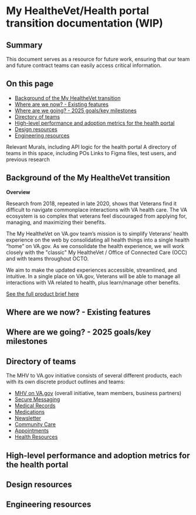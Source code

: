 # My HealtheVet/Health portal transition documentation (WIP) 

## Summary

This document serves as a resource for future work, ensuring that our team and future contract teams can easily access critical information. 

## On this page

* [Background of the My HealtheVet transition](#background)
* [Where are we now? - Existing features](#existingfeatures)
* [Where are we going? - 2025 goals/key milestones](#2025goals)
* [Directory of teams](#directoryofteams)
* [High-level performance and adoption metrics for the health portal](#metrics)
* [Design resources](#design)
* [Engineering resources](#engineering) 


Relevant Murals, including API logic for the health portal
A directory of teams in this space, including POs
Links to Figma files, test users, and previous research

## <a name="background"></a>Background of the My HealtheVet transition<be>

**Overview**

Research from 2018, repeated in late 2020, shows that Veterans find it difficult to navigate commonplace interactions with VA health care. The VA ecosystem is so complex that veterans feel discouraged from applying for, managing, and maximizing their benefits.

The My HealtheVet on VA.gov team’s mission is to simplify Veterans’ health experience on the web by consolidating all health things into a single health “home” on VA.gov. As we consolidate the health experience, we will work closely with the "classic" My HealtheVet / Office of Connected Care (OCC) and with teams throughout OCTO.

We aim to make the updated experiences accessible, streamlined, and intuitive. In a single place on VA.gov, Veterans will be able to manage all interactions with VA related to health, plus learn/manage other benefits. 

[See the full product brief here](https://github.com/department-of-veterans-affairs/va.gov-team/blob/master/products/health-care/digital-health-modernization/product/product-brief.md)


## <a name="existingfeatures"></a>Where are we now? - Existing features<be>



## <a name="2025goals"></a>Where are we going? - 2025 goals/key milestones<be>

## <a name="directoryofteams"></a>Directory of teams<be>

The MHV to VA.gov initiative consists of several different products, each with its own discrete product outlines and teams:

  - [MHV on VA.gov](https://github.com/department-of-veterans-affairs/va.gov-team/blob/master/products/health-care/digital-health-modernization/product/product-brief.md) (overall initiative, team members, business partners)
  - [Secure Messaging](https://github.com/department-of-veterans-affairs/va.gov-team/tree/master/products/health-care/digital-health-modernization/mhv-to-va.gov/secure-messaging/product)
  - [Medical Records](https://github.com/department-of-veterans-affairs/va.gov-team/blob/master/products/health-care/digital-health-modernization/mhv-to-va.gov/medical-records/README.md)
  - [Medications](https://github.com/department-of-veterans-affairs/va.gov-team/blob/master/products/health-care/digital-health-modernization/mhv-to-va.gov/medications/README.md)
  - [Newsletter](https://github.com/department-of-veterans-affairs/va.gov-team/tree/master/products/health-care/digital-health-modernization/mhv-to-va.gov/newsletter)
  - [Community Care](https://github.com/department-of-veterans-affairs/va.gov-team/tree/master/products/health-care/digital-health-modernization/mhv-to-va.gov/community-care)
  - [Appointments](https://github.com/department-of-veterans-affairs/va.gov-team/tree/master/products/health-care/appointments/va-online-scheduling)
  - [Health Resources](https://github.com/department-of-veterans-affairs/va.gov-team/tree/master/products/health-care/digital-health-modernization/mhv-to-va.gov/health-resources)


## <a name="metrics"></a>High-level performance and adoption metrics for the health portal<be>

## <a name="design"></a>Design resources<be>

## <a name="engineering"></a>Engineering resources<be>

